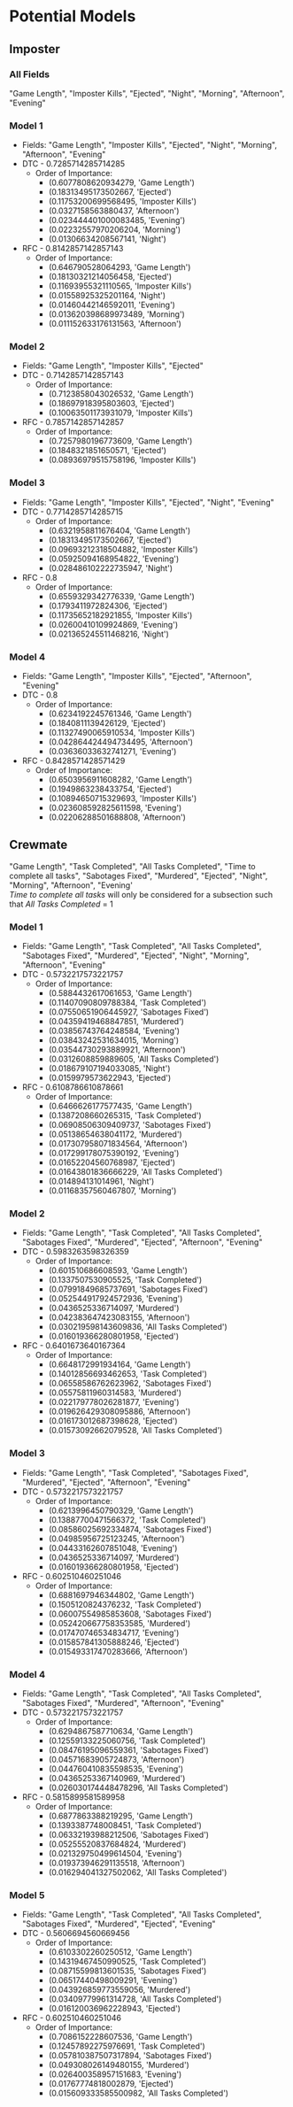 # Potential Models

## Imposter

### All Fields
"Game Length", "Imposter Kills", "Ejected", "Night", "Morning", "Afternoon", "Evening"

### Model 1 
- Fields: "Game Length", "Imposter Kills", "Ejected", "Night", "Morning", "Afternoon", "Evening"
- DTC - 0.7285714285714285
    - Order of Importance:
        - (0.6077808620934279, 'Game Length')
        - (0.18313495173502667, 'Ejected')
        - (0.11753200699568495, 'Imposter Kills')
        - (0.0327158563880437, 'Afternoon')
        - (0.023444401000083485, 'Evening')
        - (0.02232557970206204, 'Morning')
        - (0.01306634208567141, 'Night')
- RFC - 0.8142857142857143
    - Order of Importance:
        - (0.646790528064293, 'Game Length')
        - (0.18130321214056458, 'Ejected')
        - (0.11693955321110565, 'Imposter Kills')
        - (0.01558925325201164, 'Night')
        - (0.01460442146592011, 'Evening')
        - (0.013620398689973489, 'Morning')
        - (0.011152633176131563, 'Afternoon')
    
### Model 2
- Fields: "Game Length", "Imposter Kills", "Ejected"
- DTC - 0.7142857142857143
    - Order of Importance:
        - (0.7123858043026532, 'Game Length')
        - (0.18697918395803603, 'Ejected')
        - (0.10063501173931079, 'Imposter Kills')
- RFC - 0.7857142857142857
    - Order of Importance:
        - (0.7257980196773609, 'Game Length')
        - (0.1848321851650571, 'Ejected')
        - (0.08936979515758196, 'Imposter Kills')
        
### Model 3
- Fields: "Game Length", "Imposter Kills", "Ejected", "Night", "Evening"
- DTC - 0.7714285714285715
    - Order of Importance:
        - (0.6321958811676404, 'Game Length')
        - (0.18313495173502667, 'Ejected')
        - (0.09693212318504882, 'Imposter Kills')
        - (0.05925094168954822, 'Evening')
        - (0.028486102222735947, 'Night')
- RFC - 0.8
    - Order of Importance:
        - (0.6559329342776339, 'Game Length')
        - (0.1793411972824306, 'Ejected')
        - (0.11735652182921855, 'Imposter Kills')
        - (0.02600410109924869, 'Evening')
        - (0.021365245511468216, 'Night')

### Model 4
- Fields: "Game Length", "Imposter Kills", "Ejected", "Afternoon", "Evening"
- DTC - 0.8
    - Order of Importance:
        - (0.6234192245761346, 'Game Length')
        - (0.1840811139426129, 'Ejected')
        - (0.11327490065910534, 'Imposter Kills')
        - (0.042864424494734495, 'Afternoon')
        - (0.03636033632741271, 'Evening')
- RFC - 0.8428571428571429
    - Order of Importance:
        - (0.6503956911608282, 'Game Length')
        - (0.1949863238433754, 'Ejected')
        - (0.10894650715329693, 'Imposter Kills')
        - (0.023608592825611598, 'Evening')
        - (0.02206288501688808, 'Afternoon')

## Crewmate
"Game Length", "Task Completed", "All Tasks Completed", "Time to complete all tasks", "Sabotages Fixed", "Murdered", "Ejected", "Night", "Morning", "Afternoon", "Evening'  
*Time to complete all tasks* will only be considered for a subsection such that *All Tasks Completed* = 1  

### Model 1
- Fields: "Game Length", "Task Completed", "All Tasks Completed", "Sabotages Fixed", "Murdered", "Ejected", "Night", "Morning", "Afternoon", "Evening"
- DTC - 0.5732217573221757
    - Order of Importance:
        - (0.5884432617061653, 'Game Length')
        - (0.11407090809788384, 'Task Completed')
        - (0.07550651906445927, 'Sabotages Fixed')
        - (0.04359419468847851, 'Murdered')
        - (0.03856743764248584, 'Evening')
        - (0.03843242531634015, 'Morning')
        - (0.03544730293889921, 'Afternoon')
        - (0.0312608859889605, 'All Tasks Completed')
        - (0.018679107194033085, 'Night')
        - (0.0159979573622943, 'Ejected')
- RFC - 0.6108786610878661
    - Order of Importance:
        - (0.6466626177577435, 'Game Length')
        - (0.1387208660265315, 'Task Completed')
        - (0.06908506309409737, 'Sabotages Fixed')
        - (0.05138654638041172, 'Murdered')
        - (0.017307958071834564, 'Afternoon')
        - (0.017299178075390192, 'Evening')
        - (0.01652204560768987, 'Ejected')
        - (0.01643801836666229, 'All Tasks Completed')
        - (0.014894131014961, 'Night')
        - (0.01168357560467807, 'Morning')
        
### Model 2
- Fields: "Game Length", "Task Completed", "All Tasks Completed", "Sabotages Fixed", "Murdered", "Ejected", "Afternoon", "Evening"
- DTC - 0.5983263598326359
    - Order of Importance:
        - (0.601510686608593, 'Game Length')
        - (0.1337507530905525, 'Task Completed')
        - (0.07991849685737691, 'Sabotages Fixed')
        - (0.052544917924572936, 'Evening')
        - (0.0436525336714097, 'Murdered')
        - (0.042383647423083155, 'Afternoon')
        - (0.030219598143609836, 'All Tasks Completed')
        - (0.016019366280801958, 'Ejected')
- RFC - 0.6401673640167364
    - Order of Importance:
        - (0.6648172991934164, 'Game Length')
        - (0.14012856693462653, 'Task Completed')
        - (0.06558586762623962, 'Sabotages Fixed')
        - (0.05575811960314583, 'Murdered')
        - (0.022179778026281877, 'Evening')
        - (0.019626429308095886, 'Afternoon')
        - (0.016173012687398628, 'Ejected')
        - (0.01573092662079528, 'All Tasks Completed')
        
### Model 3
- Fields: "Game Length", "Task Completed", "Sabotages Fixed", "Murdered", "Ejected", "Afternoon", "Evening"
- DTC - 0.5732217573221757
    - Order of Importance:
        - (0.6213996450790329, 'Game Length')
        - (0.13887700471566372, 'Task Completed')
        - (0.08586025692334874, 'Sabotages Fixed')
        - (0.04985956725123245, 'Afternoon')
        - (0.04433162607851048, 'Evening')
        - (0.0436525336714097, 'Murdered')
        - (0.016019366280801958, 'Ejected')
- RFC - 0.602510460251046
    - Order of Importance:
        - (0.6881697946344802, 'Game Length')
        - (0.1505120824376232, 'Task Completed')
        - (0.06007554985853608, 'Sabotages Fixed')
        - (0.052420667758353585, 'Murdered')
        - (0.017470746534834717, 'Evening')
        - (0.015857841305888246, 'Ejected')
        - (0.015493317470283666, 'Afternoon')
        
### Model 4
- Fields: "Game Length", "Task Completed", "All Tasks Completed", "Sabotages Fixed", "Murdered", "Afternoon", "Evening"
- DTC - 0.5732217573221757
    - Order of Importance:
        - (0.6294867587710634, 'Game Length')
        - (0.12559133225060756, 'Task Completed')
        - (0.08476195096559361, 'Sabotages Fixed')
        - (0.04571683905724873, 'Afternoon')
        - (0.044760410835598535, 'Evening')
        - (0.04365253367140969, 'Murdered')
        - (0.026030174448478296, 'All Tasks Completed')
- RFC - 0.5815899581589958
    - Order of Importance:
        - (0.6877863388219295, 'Game Length')
        - (0.1393387748008451, 'Task Completed')
        - (0.06332193988212506, 'Sabotages Fixed')
        - (0.05255520837684824, 'Murdered')
        - (0.021329750499614504, 'Evening')
        - (0.019373946291135518, 'Afternoon')
        - (0.016294041327502062, 'All Tasks Completed')
        
### Model 5
- Fields: "Game Length", "Task Completed", "All Tasks Completed", "Sabotages Fixed", "Murdered", "Ejected", "Evening"
- DTC - 0.5606694560669456
    - Order of Importance:
        - (0.6103302260250512, 'Game Length')
        - (0.14319467450990525, 'Task Completed')
        - (0.08715599813601535, 'Sabotages Fixed')
        - (0.06517440498009291, 'Evening')
        - (0.043926859773559056, 'Murdered')
        - (0.03409779961314728, 'All Tasks Completed')
        - (0.016120036962228943, 'Ejected')
- RFC - 0.602510460251046
    - Order of Importance:
        - (0.7086152228607536, 'Game Length')
        - (0.12457892275976691, 'Task Completed')
        - (0.057810387507317894, 'Sabotages Fixed')
        - (0.049308026149480155, 'Murdered')
        - (0.026400358957151683, 'Evening')
        - (0.01767774818002879, 'Ejected')
        - (0.015609333585500982, 'All Tasks Completed')